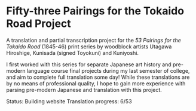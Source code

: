 # Fifty-three Pairings for the Tokaido Road Project
A translation and partial transcription project for the *53 Pairings for the Tokaido Road* (1845-46) print series by woodblock artists Utagawa Hiroshige, Kunisada (signed Toyokuni) and Kuniyoshi.

I first worked with this series for separate Japanese art history and pre-modern language course final projects during my last semester of college, and aim to complete full translation some day! While these translations are by no means of professional quality, I hope to gain more experience with parsing pre-modern Japanese and translation with this project.

Status: Building website
Translation progress: 6/53
